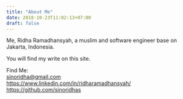 ```yaml
---
title: "About Me"
date: 2018-10-23T11:02:13+07:00
draft: false
---
```


Me, Ridha Ramadhansyah, a muslim and software engineer base on Jakarta, Indonesia.

You will find my write on this site.

Find Me:  
sinoridha@gmail.com  
https://www.linkedin.com/in/ridharamadhansyah/  
https://github.com/sinoridhas  
